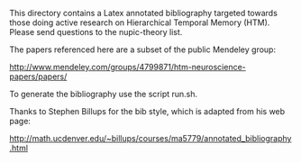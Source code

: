 
This directory contains a Latex annotated bibliography targeted towards those 
doing active research on Hierarchical Temporal Memory (HTM). Please send 
questions to the nupic-theory list.

The papers referenced here are a subset of the public Mendeley group: 

http://www.mendeley.com/groups/4799871/htm-neuroscience-papers/papers/

To generate the bibliography use the script run.sh.

Thanks to Stephen Billups for the bib style, which is adapted from his web 
page:

http://math.ucdenver.edu/~billups/courses/ma5779/annotated_bibliography.html

